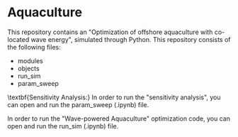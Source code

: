 # Aquaculture
This repository contains an "Optimization of offshore aquaculture with co-located wave energy", simulated through Python.
This repository consists of the following files:
- modules
- objects
- run_sim
- param_sweep

\textbf{Sensitivity Analysis:} In order to run the "sensitivity analysis", you can open and run the param_sweep (.ipynb) file.

In order to run the "Wave-powered Aquaculture" optimization code, you can open and run the run_sim (.ipynb) file.
